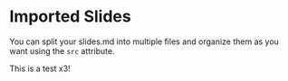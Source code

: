 # Imported Slides

You can split your slides.md into multiple files and organize them as you want using the `src` attribute.

This is a test x3!
